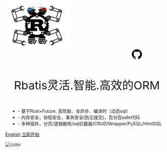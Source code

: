 

<img src="logo.png" style="width: 200px;height: 140px" />

<div style="margin-left: 400px;">
<svg onclick="window.open('https://github.com/rbatis/rbatis')" class="octicon octicon-mark-github v-align-middle" height="32" viewBox="0 0 16 16" version="1.1" width="32" aria-hidden="true"><path fill-rule="evenodd" d="M8 0C3.58 0 0 3.58 0 8c0 3.54 2.29 6.53 5.47 7.59.4.07.55-.17.55-.38 0-.19-.01-.82-.01-1.49-2.01.37-2.53-.49-2.69-.94-.09-.23-.48-.94-.82-1.13-.28-.15-.68-.52-.01-.53.63-.01 1.08.58 1.23.82.72 1.21 1.87.87 2.33.66.07-.52.28-.87.51-1.07-1.78-.2-3.64-.89-3.64-3.95 0-.87.31-1.59.82-2.15-.08-.2-.36-1.02.08-2.12 0 0 .67-.21 2.2.82.64-.18 1.32-.27 2-.27.68 0 1.36.09 2 .27 1.53-1.04 2.2-.82 2.2-.82.44 1.1.16 1.92.08 2.12.51.56.82 1.27.82 2.15 0 3.07-1.87 3.75-3.65 3.95.29.25.54.73.54 1.48 0 1.07-.01 1.93-.01 2.2 0 .21.15.46.55.38A8.013 8.013 0 0016 8c0-4.42-3.58-8-8-8z"></path></svg>
</div>

<h1 style="
text-align: center;
    white-space: nowrap;
    position: relative;
    padding-bottom: 32px;
    margin-bottom: 16px;
    font-weight: 400;
    font-size: 36px;
    color: rgba(0,0,0,.9);
    padding-left: 7px;
    margin-left: 5px;" >Rbatis灵活.智能.高效的ORM
</h1>



<ul style="padding-left: 40px" >
<li align="left" >- 基于Rust+Future. 高性能、全异步、编译时（动态sql）</li>
<li align="left" >- 内存安全，协程安全，事务安全(防忘提交)，百分百safe代码</li>
<li align="left" >- 多种插件，分页/逻辑删除/sql拦截器/CRUD/Wrapper/PySQL/HtmlSQL</li>
</ul>


[English](en/)
[立即开始](#Rbatis-初始化)

![color](#ffffff)

